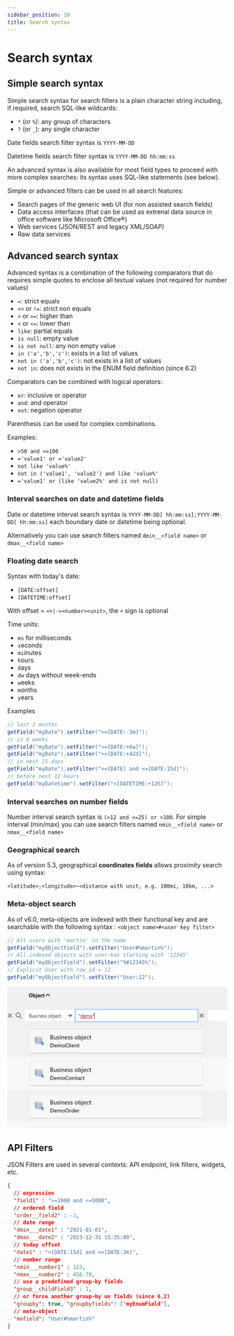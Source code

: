 ```yaml
---
sidebar_position: 20
title: Search syntax
---
```


Search syntax
=============

Simple search syntax
--------------------

Simple search syntax for search filters is a plain character string including,
if required, search SQL-like wildcards:

- `*` (or `%`): any group of characters
- `?` (or `_`): any single character

Date fields search filter syntax is `YYYY-MM-DD`

Datetime fields search filter syntax is `YYYY-MM-DD hh:mm:ss`

An advanced syntax is also available for most field types to proceed with more complex
searches: its syntax uses SQL-like statements (see below).

Simple or advanced filters can be used in all search features:

- Search pages of the generic web UI (for non assisted search fields)
- Data access interfaces (that can be used as extrenal data source in office software like Microsoft Office&reg;)
- Web services (JSON/REST and legacy XML/SOAP)
- Raw data services

Advanced search syntax
----------------------

Advanced syntax is a combination of the following comparators that do requires
simple quotes to enclose all textual values (not required for number values)

- `=`: strict equals
- `<>` or `!=`: strict non equals
- `>` or `>=`: higher than
- `<` or `<=`: lower than
- `like`: partial equals
- `is null`: empty value
- `is not null`: any non empty value
- `in ('a','b','c')`: exists in a list of values
- `not in ('a','b','c')`: not exists in a list of values
- `not in`: does not exists in the ENUM field definition (since 6.2)


Comparators can be combined with logical operators:

- `or`: inclusive or operator
- `and`: and operator
- `not`: negation operator

Parenthesis can be used for complex combinations.

Examples: 
- `>50 and <=100`
- `='value1' or ='value2'`
- `not like 'value%'`
- `not in ('value1', 'value2') and like 'value%'`
- `='value1' or (like 'value2%' and is not null)`

### Interval searches on date and datetime fields

Date or datetime interval search syntax is `YYYY-MM-DD[ hh:mm:ss];YYYY-MM-DD[ hh:mm:ss]` each boundary date or datetime being optional.

Alternatively you can use search filters named `dmin__<field name>` or `dmax__<field name>`

### Floating date search

Syntax with today's date:

- `[DATE:offset]`
- `[DATETIME:offset]`

With offset = `<+|-><number><unit>`, the `+` sign is optional

Time units:
- `ms` for milliseconds
- `s`econds
- `mi`inutes
- `h`ours
- `d`ays 
- `dw` days without week-ends
- `w`eeks
- `m`onths
- `y`ears

Examples

```java
// last 3 months
getField("myDate").setFilter(">=[DATE:-3m]");
// in 6 weeks
getField("myDate").setFilter(">=[DATE:+6w]");
getField("myDate").setFilter(">=[DATE:+42d]");
// in next 15 days
getField("myDate").setFilter(">=[DATE] and <=[DATE:15d]");
// before next 12 hours
getField("myDatetime").setFilter("<[DATETIME:+12h]");
```

### Interval searches on number fields

Number interval search syntax is `(>12 and <=25) or >100`.
For simple interval (min/max) you can use search filters named `nmin__<field name>` or `nmax__<field name>`

### Geographical search

As of version 5.3, geographical **coordinates fields** allows proximity search using syntax: 

```
<latitude>;<longitude>~<distance with unit, e.g. 100mi, 10km, ...>
```

### Meta-object search

As of v6.0, meta-objects are indexed with their functional key and are searchable with the following syntax : `<object name>#<user key filter>`

```java
// All users with 'martin' in the name
getField("myObjectField").setFilter("User#%martin%");
// All indexed objects with user-key starting with '12345'
getField("myObjectField").setFilter("%#12345%");
// Explicit User with row_id = 12
getField("myObjectField").setFilter("User:12");
```

![](img/search-syntax/filter_obj.png)

API Filters
-----------

JSON Filters are used in several contexts: API endpoint, link filters, widgets, etc.

```json
{
  // expression
  "field1" : ">=1000 and <=5000",
  // ordered field
  "order__field2" : -1,
  // date range
  "dmin___date1" : "2021-01-01",
  "dmax___date2" : "2023-12-31 15:35:00",
  // today offset
  "date1" : ">[DATE:15d] and <=[DATE:3m]",
  // number range
  "nmin___number1" : 123,
  "nmax___number2" : 456.78,
  // use a predefined group-by fields
  "group__childField3" : 1,
  // or force another group-by on fields (since 6.2)
  "groupby": true, "groupbyfields": ['myEnumField'],
  // meta-object
  "mofield": "User#%martin%"
}
```
